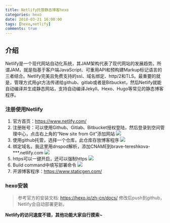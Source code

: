```yaml
---
title: Netlify托管静态博客hexo
categories: hexo
date: 2018-03-21 16:00:00
tags: [hexo,netlify]
comments: true
---
```

## 介绍
Netlify是一个现代网站自动化系统，其JAM架构代表了现代网站的发展趋势。所谓JAM，就是指基于客户端JavaScript、可重用API和预构建Markup标记语言的三者结合。Netlify完美且免费支持的ssl、域名绑定、http/2和TLS。最重要的就是，管理方式用git方法传递给github、gitlab或者是Bitbucket，然后Netlify就能自动编译并生成静态网站，支持自动编译Jekyll、Hexo、Hugo等常见的静态博客程序。

<!-- more -->

### 注册使用Netlify
1. 官方首页：https://www.netlify.com/
2. 注册账号：可以使用Github、Gitlab、Bitbucket授权登陆，然后登录到空间管理中心，点击右上角的“New site from Git”添加网站
![](https://cdn.jsdelivr.net/gh/libsgh/blog/themes/material-x/source/img/article/6b162853ly1fplftfrz6vj20xa0araak.jpg)
3. 使用github托管，选择一个仓库，此仓库存放博客程序
![](https://cdn.jsdelivr.net/gh/libsgh/blog/themes/material-x/source/img/article/6b162853gy1fplg2brzsxj20k00c8q3m.jpg)
4. 绑定域名，我这里用dnspod解析，添加CNAME到brave-tereshkova-***.netlify.com
![](https://cdn.jsdelivr.net/gh/libsgh/blog/themes/material-x/source/img/article/6b162853gy1fplgba6evqj20mf013a9y.jpg)
5. https可以一键开启，还可以强制https
![](https://cdn.jsdelivr.net/gh/libsgh/blog/themes/material-x/source/img/article/6b162853gy1fplgaaah1dj20pi0kywfm.jpg)
6. Build command中填写部署命令
![](https://cdn.jsdelivr.net/gh/libsgh/blog/themes/material-x/source/img/article/6b162853gy1fplgcgdpc1j20lx0b0dge.jpg)
7. 开源博客程序：https://www.staticgen.com/

### hexo安装
 > 参考官方的安装文档: https://hexo.io/zh-cn/docs/
      修改后push到github，Netlify会自动部署更新。
	
**Netlify的访问速度不错，其他功能大家自行摸索~**
